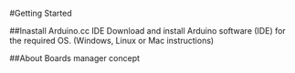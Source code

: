 #Getting Started

##Inastall Arduino.cc IDE
Download and install Arduino software (IDE) for the required OS. (Windows, Linux or Mac instructions)

##About Boards manager concept

